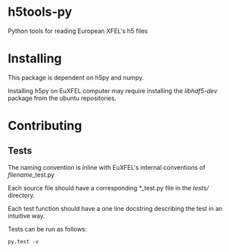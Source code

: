 # h5tools-py
Python tools for reading European XFEL's h5 files


Installing
==========
This package is dependent on h5py and numpy.

Installing h5py on EuXFEL computer may require installing the *libhdf5-dev*
package from the ubuntu repositories.

Contributing
===========

Tests
-----
The naming convention is inline with EuXFEL's internal conventions
of *filename*_test.py

Each source file should have a corresponding *_test.py file in the *tests/*
directory.

Each test function should have a one line docstring describing the test in an
intuitive way.

Tests can be run as follows:

    py.test -v
